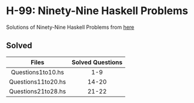 # H-99: Ninety-Nine Haskell Problems

Solutions of Ninety-Nine Haskell Problems from [here](https://wiki.haskell.org/H-99:_Ninety-Nine_Haskell_Problems)

## Solved

| Files | Solved Questions |
| :---:  | :---: |
| Questions1to10.hs  | 1-9 |
| Questions11to20.hs | 14-20 |
| Questions21to28.hs | 21-22 |


